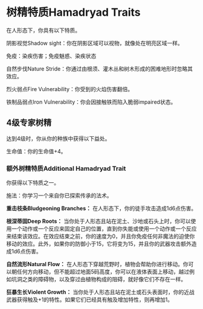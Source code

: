 # 树精特质Hamadryad Traits 

在人形态下，你具有以下特质。  

阴影视觉Shadow sight：你在阴影区域可以视物，就像处在明亮区域一样。  

免疫：染疾伤害；免疫魅惑、染疾状态  

自然步伐Nature
Stride：你通过由根须、灌木丛和树木形成的困难地形时忽略其效应。  

烈火弱点Fire Vulnerability：你受到的火焰伤害翻倍。  

铁制品弱点Iron Vulnerability：你会因接触铁而陷入脆弱impaired状态。  

## 4级专家树精 

达到4级时，你从你的种族中获得以下益处。  

生命值：你的生命值+4。  

### 额外树精特质Additional Hamadryad Trait 

你获得以下特质之一。  

施法：你学习一个来自你已探索传承的法术。  

**重击枝条Bludgeoning Branches：**
在人形态下，你的徒手攻击造成1d6点伤害。  

**根深蒂固Deep Roots：**
当你处于人形态且站在泥土、沙地或石头上时，你可以使用一个动作或一个反应来固定自己的位置，直到你失能或使用一个动作或一个反应来结束该效应。在效应结束之前，你的速度为0，并且你免疫任何非魔法的迫使你移动的效应。此外，如果你的防御小于15，它将变为15，并且你的武器攻击额外造成1d6点伤害。  

**自然流形Natural Flow：**
在人形态下穿越荒野时，植物会帮助你进行移动。你可以朝任何方向移动，但不能超过地面5码高度，你可以在液体表面上移动，越过例如坑洞之类的障碍物，以及穿过由植物构成的阻碍，就好像它们不存在一样。  

**狂暴生长Violent Growth：**
当你处于人形态且站在泥土或石头表面时，你的近战武器获得触及+1的特性。如果它们已经具有触及增加特性，则再增加1。

